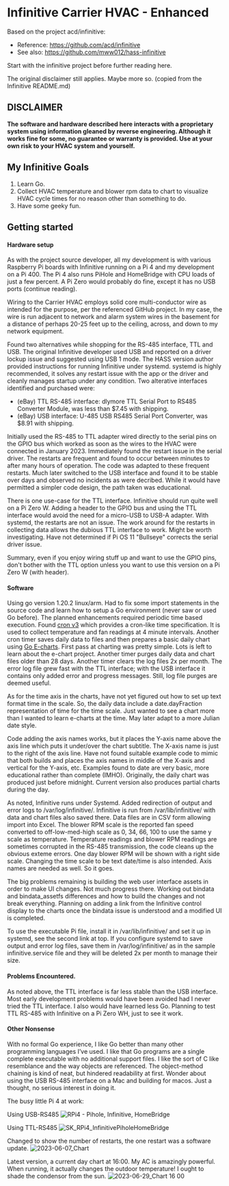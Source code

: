 # Infinitive Carrier HVAC - Enhanced
Based on the project acd/infinitive:

* Reference:	https://github.com/acd/infinitive
* See also:	https://github.com/mww012/hass-infinitive

Start with the infinitive project before further reading here.

The original disclaimer still applies. Maybe more so. (copied from the Infinitive README.md)

## **DISCLAIMER**
**The software and hardware described here interacts with a proprietary system using information gleaned by reverse engineering.  Although it works fine for some, no guarantee or warranty is provided.  Use at your own risk to your HVAC system and yourself.**

## My Infinitive Goals
1. Learn Go.
2. Collect HVAC temperature and blower rpm data to chart to visualize HVAC cycle times for no reason other than something to do.
3. Have some geeky fun.

## Getting started

#### Hardware setup
As with the project source developer, all my development is with various Raspberry Pi boards with Infinitive running on a Pi 4 and my development on a Pi 400. The Pi 4 also runs PiHole and HomeBridge with CPU loads of just a few percent. A Pi Zero would probably do fine, except it has no USB ports (continue reading).

Wiring to the Carrier HVAC employs solid core multi-conductor wire as intended for the purpose, per the referenced GitHub project. In my case, the wire is run adjacent to network and alarm system wires in the basement for a distance of perhaps 20-25 feet up to the ceiling, across, and down to my network equipment.

Found two alternatives while shopping for the RS-485 interface, TTL and USB. The original Infinitive developer used USB and reported on a driver lockup issue and suggested using USB 1 mode. The HASS version author provided instructions for running Infinitive under systemd. systemd is highly recommended, it solves any restart issue with the app or the driver and cleanly manages startup under any condition. Two alterative interfaces identified and purchased were:
* (eBay) TTL RS-485 interface:	dlymore TTL Serial Port to RS485 Converter Module, was less than $7.45 with shipping.
* (eBay) USB interface:	U-485 USB RS485 Serial Port Converter, was $8.91 with shipping.

Initially used the RS-485 to TTL adapter wired directly to the serial pins on the GPIO bus which worked as soon as the wires to the HVAC were connected in January 2023. Immediately found the restart issue in the serial driver. The restarts are frequent and found to occur between minutes to after many hours of operation. The code was adapted to these frequent restarts. Much later switched to the USB interface and found it to be stable over days and observed no incidents as were decribed. While it would have permitted a simpler code design, the path taken was educational.

There is one use-case for the TTL interface. Infinitive should run quite well on a Pi Zero W. Adding a header to the GPIO bus and using the TTL interface would avoid the need for a micro-USB to USB-A adapter. With systemd, the restarts are not an issue. The work around for the restarts in collecting data allows the dubious TTL interface to work. Might be worth investigating. Have not determined if Pi OS 11 "Bullseye" corrects the serial driver issue.

Summary, even if you enjoy wiring stuff up and want to use the GPIO pins, don't bother with the TTL option unless you want to use this version on a Pi Zero W (with header).

#### Software

Using go version 1.20.2 linux/arm. Had to fix some import statements in the source code and learn how to setup a Go environment (never saw or used Go before). The planned enhancements required periodic time based execution. Found [cron v3](https://github.com/robfig/cron) which provides a cron-like time specification. It is used to collect temperature and fan readings at 4 minute intervals. Another cron timer saves daily data to files and then prepares a basic daily chart using [Go E-charts](https://github.com/go-echarts/go-echarts). First pass at charting was pretty simple. Lots is left to learn about the e-chart project. Another timer purges daily data and chart files older than 28 days. Another timer clears the log files 2x per month.
The error log file grew fast with the TTL interface; with the USB interface it contains only added error and progress messages. Still, log file purges are deemed useful.

As for the time axis in the charts, have not yet figured out how to set up text format time in the scale. So, the daily data include a date.dayFraction representation of time for the time scale. Just wanted to see a chart more than I wanted to learn e-charts at the time. May later adapt to a more Julian date style.

Code adding the axis names works, but it places the Y-axis name above the axis line which puts it under/over the chart subtitle. The X-axis name is just to the right of the axis line. Have not found suitable example code to mimic that both builds and places the axis names in middle of the X-axis and vertical for the Y-axis, etc. Examples found to date are very basic, more educational rather than complete (IMHO). Originally, the daily chart was produced just before midnight. Current version also produces partial charts during the day.

As noted, Infinitive runs under Systemd. Added redirection of output and error logs to /var/log/infinitive/. Infinitive is run from /var/lib/infinitive/ with data and chart files also saved there. Data files are in CSV form allowing import into Excel.
The blower RPM scale is the reported fan speed converted to off-low-med-high scale as 0, 34, 66, 100 to use the same y scale as temperature. Temperature readings and blower RPM readings are sometimes corrupted in the RS-485 transmission, the code cleans up the obvious exteme errors. One day blower RPM will be shown with a right side scale. Changing the time scale to be text date/time is also intended. Axis names are needed as well. So it goes.

The big problems remaining is building the web user interface assets in order to make UI changes. Not much progress there. Working out bindata and bindata_assetfs differences and how to build the changes and not break everything. Planning on adding a link from the Infinitive control display to the charts once the bindata issue is understood and a modified UI is completed.

To use the executable Pi file, install it in /var/lib/infinitive/ and set it up in systemd, see the second link at top. If you configure systemd to save output and error log files, save them in /var/log/infinitive/ as in the sample infinitive.service file and they will be deleted 2x per month to manage their size.

#### Problems Encountered.
As noted above, the TTL interface is far less stable than the USB interface. Most early development problems would have been avoided had I never tried the TTL interface. I also would have learned less Go. Planning to test TTL RS-485 with Infinitive on a Pi Zero WH, just to see it work.

#### Other Nonsense
With no formal Go experience, I like Go better than many other programming languages I’ve used. I like that Go programs are a single complete executable with no additional support files. I like the sort of C like resemblance and the way objects are referenced. The object-method chaining is kind of neat, but hindered readability at first. Wonder about using the USB RS-485 interface on a Mac and building for macos. Just a thought, no serious interest in doing it.

The busy little Pi 4 at work:

Using USB-RS485
![RPi4 - Pihole, Infinitive, HomeBridge](https://github.com/skutoroff/Infinitive-Carrier-HVAC-Enhanced/assets/7796742/815b2c45-3293-4887-b96b-e94e5250f19e)

Using TTL-RS485
![SK_RPi4_InfinitivePiholeHomeBridge](https://github.com/skutoroff/Infinitive-Carrier-HVAC-Enhanced/assets/7796742/19ddfaa0-1728-4202-bb1f-d3513628fa46)

Changed to show the number of restarts, the one restart was a software update.
![2023-06-07_Chart](https://github.com/skutoroff/Infinitive-Carrier-HVAC-Enhanced/assets/7796742/988c611f-15f8-4f63-83ff-301a5c5c855a)

Latest version, a current day chart at 16:00. My AC is amazingly powerful. When running, it actually changes the outdoor temperature! I ought to shade the condensor from the sun.
![2023-06-29_Chart 16 00](https://github.com/skutoroff/Infinitive-Carrier-HVAC-Enhanced/assets/7796742/67a08d8c-0ceb-4fc5-a4c9-231a57aa7945)
